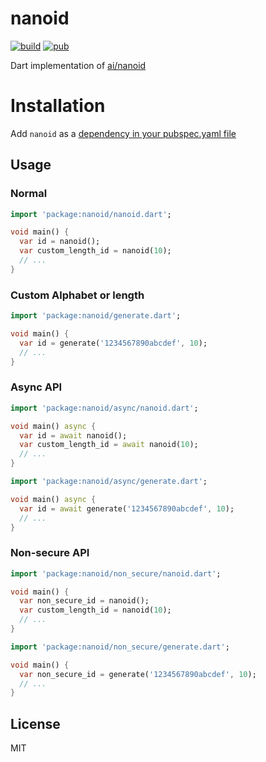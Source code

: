# nanoid

[![build](https://img.shields.io/travis/pd4d10/nanoid.svg)](https://travis-ci.org/pd4d10/nanoid)
[![pub](https://img.shields.io/pub/v/nanoid.svg)](https://pub.dartlang.org/packages/nanoid)

Dart implementation of [ai/nanoid](https://github.com/ai/nanoid)

# Installation

Add `nanoid` as a [dependency in your pubspec.yaml file](https://flutter.dev/docs/development/packages-and-plugins/using-packages)

## Usage

### Normal

```dart
import 'package:nanoid/nanoid.dart';

void main() {
  var id = nanoid();
  var custom_length_id = nanoid(10);
  // ...
}
```

### Custom Alphabet or length

```dart
import 'package:nanoid/generate.dart';

void main() {
  var id = generate('1234567890abcdef', 10);
  // ...
}
```

### Async API

```dart
import 'package:nanoid/async/nanoid.dart';

void main() async {
  var id = await nanoid();
  var custom_length_id = await nanoid(10);
  // ...
}
```

```dart
import 'package:nanoid/async/generate.dart';

void main() async {
  var id = await generate('1234567890abcdef', 10);
  // ...
}
```

### Non-secure API

```dart
import 'package:nanoid/non_secure/nanoid.dart';

void main() {
  var non_secure_id = nanoid();
  var custom_length_id = nanoid(10);
  // ...
}
```

```dart
import 'package:nanoid/non_secure/generate.dart';

void main() {
  var non_secure_id = generate('1234567890abcdef', 10);
  // ...
}
```

## License

MIT
